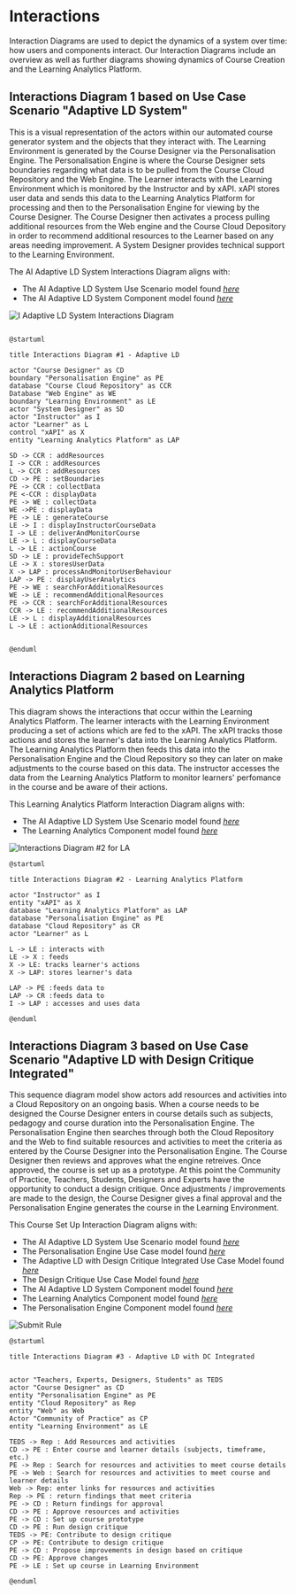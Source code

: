 # Interactions

Interaction Diagrams are used to depict the dynamics of a system over time: how users and components interact. Our Interaction Diagrams include an overview as well as further diagrams showing dynamics of Course Creation and the Learning Analytics Platform. 


## Interactions Diagram 1 based on Use Case Scenario "Adaptive LD System"

This is a visual representation of the actors within our automated course generator system and the objects that they interact with. The Learning Environment is generated by the Course Designer via the Personalisation Engine. The Personalisation Engine is where the Course Designer sets boundaries regarding what data is to be pulled from the Course Cloud Repository and the Web Engine. The Learner interacts with the Learning Environment which is monitored by the Instructor and by xAPI. xAPI stores user data and sends this data to the Learning Analytics Platform for processing and then to the Personalisation Engine for viewing by the Course Designer. The Course Designer then activates a process pulling additional resources from the Web engine and the Course Cloud Depository in order to recommend additional resources to the Learner based on any areas needing improvement. A System Designer provides technical support to the Learning Environment.  

The AI Adaptive LD System Interactions Diagram aligns with:
* The AI Adaptive LD System Use Scenario model found [*here*](https://github.sydney.edu.au/crli/EDPC5022-2019-TeamC/blob/master/Use-cases.md#ai-adaptive-ld-system-use-scenario-model)
* The AI Adaptive LD System Component model found [*here*](https://github.sydney.edu.au/crli/EDPC5022-2019-TeamC/blob/master/Components.md#component-diagram-1-based-on-use-case-scenario-adaptive-ld-system)

![I Adaptive LD System Interactions Diagram](https://www.plantuml.com/plantuml/img/ZPHFYzim4CNl-XGYUywXrrBAUcqN32wOfCMvAjQi8v0b8ut3-jjt9F_jRhRqPfv-ysRcIVZPet0uT9enLAY15mR1YGQLDPvdIhHETFpf2p_oH8eUrHrucJ56X7NyaDh1UU0PUDKQS0SkF4ypThM3aSAD_521yzO8hRm8bZmthJ8GkIfdKg2u2Z9OZ59j1ybFq5klgC4u6QOdbgra3TUzIvtlkfKWd56c9U2kd3KT68nKcIyJdqUFqFqzyJbRJWlZqGtXEnuKYnwDPxfaZJNehEQ7jwGgedPXr4dXVeI4jXvHDRIe5lXgNJTL9nLZvumVluUz-5Skf3o1f_KRyApuH2y_qTDeLEMaUy2NAGX51oIj5OtL6XeC4GRzst6IfVAz5kCY4rxdx-WwoD7z8rm6kGLAHI1CryVAU59i_9RdHCJwOYsNeEb1kSJ8dzQebPfzoirdLrskrTChdKkcIAFUEtjN4dv1SpiFVMyTpeQN41Dr0V_RWmjkd5rYML9DTPIftwO9r0lSn5rH3nQW9Unvh02izxmFqTChQ6u_h4kaL65AeRTBgxVy73IserSg7t7xE_odOK3-o_53hW-XTm4_OXXxfXRqs_W3)

```

@startuml

title Interactions Diagram #1 - Adaptive LD

actor "Course Designer" as CD
boundary "Personalisation Engine" as PE
database "Course Cloud Repository" as CCR
Database "Web Engine" as WE
boundary "Learning Environment" as LE
actor "System Designer" as SD
actor "Instructor" as I
actor "Learner" as L
control "xAPI" as X
entity "Learning Analytics Platform" as LAP

SD -> CCR : addResources
I -> CCR : addResources
L -> CCR : addResources
CD -> PE : setBoundaries
PE -> CCR : collectData
PE <-CCR : displayData
PE -> WE : collectData
WE ->PE : displayData
PE -> LE : generateCourse
LE -> I : displayInstructorCourseData
I -> LE : deliverAndMonitorCourse
LE -> L : displayCourseData
L -> LE : actionCourse
SD -> LE : provideTechSupport
LE -> X : storesUserData 
X -> LAP : processAndMonitorUserBehaviour
LAP -> PE : displayUserAnalytics
PE -> WE : searchForAdditionalResources
WE -> LE : recommendAdditionalResources
PE -> CCR : searchForAdditionalResources
CCR -> LE : recommendAdditionalResources
LE -> L : displayAdditionalResources
L -> LE : actionAdditionalResources


@enduml

```


## Interactions Diagram 2 based on Learning Analytics Platform  

This diagram shows the interactions that occur within the Learning Analytics Platform.
The learner interacts with the Learning Environment producing a set of actions which are fed to the xAPI. 
The xAPI tracks those actions and stores the learner's data into the Learning Analytics Platform.
The Learning Analytics Platform then feeds this data into the Personalisation Engine and the Cloud Repository so they can later on make adjustments to the course based on this data.
The instructor accesses the data from the Learning Analytics Platform to monitor learners' perfomance in the course and be aware of their actions. 

This Learning Analytics Platform Interaction Diagram aligns with:
* The AI Adaptive LD System Use Scenario model found [*here*](https://github.sydney.edu.au/crli/EDPC5022-2019-TeamC/blob/master/Use-cases.md#ai-adaptive-ld-system-use-scenario-model)
* The Learning Analytics Component model found [*here*](https://github.sydney.edu.au/crli/EDPC5022-2019-TeamC/blob/master/Components.md#component-diagram-2-based-on-the-learning-analytics-platform)



![Interactions Diagram #2 for LA](https://www.plantuml.com/plantuml/img/VP6nRiCm34HtVSN17JfbwPYXYE5cCE11o9ILjHbNg2CL8eqsVrzQTe2WGpU2ztHtaWwYb7M-Jivfq8dHHkLClOOK1M-1nanNFBrWXuufnn17r96ccuPUu2VIIyfNE6T7KaRLHj4yBtC54hIEe_dUKFtKlYshCzn0IkyaZEeVpm9tjN-WFMT91WQXfH-ESGoH2-YF3rmpfNd0YR-I16joAqHpkdSieRmMx9phi7j5TyGUORkxu3leXxETAMSJBio3kFCAxg46VGgcrUTPiBtNHjH-3x4aVaIMTfPL-mNnbbOyongQxa9p-YkqcwMreBvd4NEbE61UXjNqm76m7_m5)

```
@startuml

title Interactions Diagram #2 - Learning Analytics Platform 

actor "Instructor" as I
entity "xAPI" as X 
database "Learning Analytics Platform" as LAP
database "Personalisation Engine" as PE
database "Cloud Repository" as CR
actor "Learner" as L

L -> LE : interacts with
LE -> X : feeds
X -> LE: tracks learner's actions
X -> LAP: stores learner's data

LAP -> PE :feeds data to
LAP -> CR :feeds data to
I -> LAP : accesses and uses data

@enduml

```

## Interactions Diagram 3 based on Use Case Scenario "Adaptive LD with Design Critique Integrated"

This sequence diagram model show actors add resources and activities into a Cloud Repository on an ongoing basis. When a course needs to be designed the Course Designer enters in course details such as subjects, pedagogy and course duration into the Personalisation Engine. The Personalisation Engine then searches through both the Cloud Repository and the Web to find suitable resources and activities to meet the criteria as entered by the Course Designer into the Personalisation Engine. The Course Designer then reviews and approves what the engine retreives. Once approved, the course is set up as a prototype. At this point the Community of Practice, Teachers, Students, Designers and Experts have the opportunity to conduct a design critique. Once adjustments / improvements are made to the design, the Course Designer gives a final approval and the Personalisation Engine generates the course in the Learning Environment.

This Course Set Up Interaction Diagram aligns with:
* The AI Adaptive LD System Use Scenario model found [*here*](https://github.sydney.edu.au/crli/EDPC5022-2019-TeamC/blob/master/Use-cases.md#ai-adaptive-ld-system-use-scenario-model)
* The Personalisation Engine Use Case model found [*here*](https://github.sydney.edu.au/crli/EDPC5022-2019-TeamC/blob/master/Use-cases.md#personalisation-engine-use-case-model)
* The Adaptive LD with Design Critique Integrated Use Case Model found [*here*](https://github.sydney.edu.au/crli/EDPC5022-2019-TeamC/blob/master/Use-cases.md#adaptive-ld-with-design-critique-integrated-use-case-model)
* The Design Critique Use Case Model found [*here*](https://github.sydney.edu.au/crli/EDPC5022-2019-TeamC/blob/master/Use-cases.md#design-critique-use-case-model)
* The AI Adaptive LD System Component model found [*here*](https://github.sydney.edu.au/crli/EDPC5022-2019-TeamC/blob/master/Components.md#component-diagram-1-based-on-use-case-scenario-adaptive-ld-system)
* The Learning Analytics Component model found [*here*](https://github.sydney.edu.au/crli/EDPC5022-2019-TeamC/blob/master/Components.md#component-diagram-2-based-on-the-learning-analytics-platform)
* The Personalisation Engine Component model found [*here*](https://github.sydney.edu.au/crli/EDPC5022-2019-TeamC/blob/master/Components.md#component-diagram-3-based-on-the-personalisation-engine) 


![Submit Rule](https://www.plantuml.com/plantuml/img/dLGzRzim4DtvAmxkqW99bcuUYXYIXW0UX3X0PrewIzTAHvKyklM_xv6s1BLDYgAJRVBT-zB9Zq6ibpWEnWZ9WF34WjusGeu3b6GxRqTuzn7kOTVQIUYCi2_XEqaFPP7HYX1imHYZOyx3vWLjqwCFTr3zcD2BVYanKCVvx22nHPQm0HlWfIeFyrZXeW-uGFDzKHh5abnWK-kqOpjGiCaSLDmHOqRLrO8g1XTRUCR91LBMIxxNdmlWCnxpcNwQtImyZf7JhJj1dSCtL-AYNkRsQ3qJTwfx9kzur8kCsLV6f1Xm_oa9mLQBIWw2ncamWEKM4kMPX32Oeap0kb9SbQg6vXexmOQaeKSjYgKXmFiGZr-mIGKAZNZIHu5tWD8yV33Ai0WUTAxfuQHX_1kw80v6H9dbRX8t6YtZ_sXUSMqIsTNQ5Z1778Y_Xh_ocXHaxiMZHCzm8cwrSDNihTnKFIaVsPjjxNAhEh-YauoT9k_ETbYtlSjd-BQ55UT1jU8qXzGvSNAPS4tt75aJfrNDhkXRn6KDwceBXMFnT8o2gRFVaKNzRxYLfzexNMe46dEEj7y1Q35nj45VGhVMA6UDENhJM-wMfFlgZwHAzzgU6_E8tEgVn4y0)

```
@startuml

title Interactions Diagram #3 - Adaptive LD with DC Integrated 


actor "Teachers, Experts, Designers, Students" as TEDS
actor "Course Designer" as CD
entity "Personalisation Engine" as PE
entity "Cloud Repository" as Rep
entity "Web" as Web
Actor "Community of Practice" as CP
entity "Learning Environment" as LE

TEDS -> Rep : Add Resources and activities
CD -> PE : Enter course and learner details (subjects, timeframe, etc.)
PE -> Rep : Search for resources and activities to meet course details
PE -> Web : Search for resources and activities to meet course and learner details
Web -> Rep: enter links for resources and activities
Rep -> PE : return findings that meet criteria
PE -> CD : Return findings for approval
CD -> PE : Approve resources and activities
PE -> CD : Set up course prototype
CD -> PE : Run design critique
TEDS -> PE: Contribute to design critique
CP -> PE: Contribute to design critique
PE -> CD : Propose improvements in design based on critique
CD -> PE: Approve changes
PE -> LE : Set up course in Learning Environment

@enduml
```





